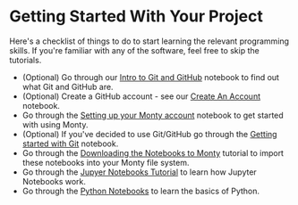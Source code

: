 # Getting Started With Your Project

Here's a checklist of things to do to start learning the relevant programming skills. If you're familiar with any of the software, feel free to skip the tutorials.

- (Optional) Go through our [Intro to Git and GitHub](Resources/Git/Notebooks/01_introduction.ipynb) notebook to find out what Git and GitHub are.
- (Optional) Create a GitHub account - see our [Create An Account](Resources/Git/Notebooks/02_create_account.ipynb) notebook.
- Go through the [Setting up your Monty account](Resources/Jupyter_Notebooks/01_Monty.ipynb) notebook to get started with using Monty.
- (Optional) If you've decided to use Git/GitHub go through the [Getting started with Git](Resources/Git/Notebooks/03_getting_started.ipynb) notebook.
- Go through the [Downloading the Notebooks to Monty](Resources/Jupyter_Notebooks/02_download_notebooks.ipynb) tutorial to import these notebooks into your Monty file system.
- Go through the [Jupyer Notebooks Tutorial](Resources/Jupyter_Notebooks/03_using_notebooks.ipynb) to learn how Jupyter Notebooks work.
- Go through the [Python Notebooks](Resources/Python/Notebooks) to learn the basics of Python.